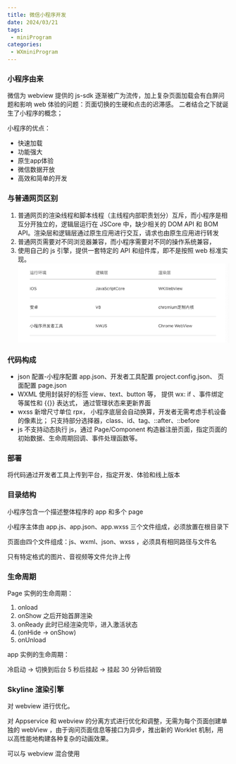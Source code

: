 ```yaml
---
title: 微信小程序开发
date: 2024/03/21
tags:
 - miniProgram
categories:
 - WXminiProgram
---
```


### 小程序由来
微信为 webview 提供的 js-sdk 逐渐被广为流传，加上复杂页面加载会有白屏问题和影响 web 体验的问题：页面切换的生硬和点击的迟滞感。 二者结合之下就诞生了小程序的概念；

小程序的优点：
- 快速加载
- 功能强大
- 原生app体验
- 微信数据开放
- 高效和简单的开发

### 与普通网页区别
1. 普通网页的渲染线程和脚本线程（主线程内部职责划分）互斥，而小程序是相互分开独立的，逻辑层运行在 JSCore 中，缺少相关的 DOM API 和 BOM API。渲染层和逻辑层通过原生应用进行交互，请求也由原生应用进行转发
2. 普通网页需要对不同浏览器兼容，而小程序需要对不同的操作系统兼容，
3. 使用自己的 js 引擎，提供一套特定的 API 和组件库，即不是按照 web 标准实现。
![screen](./032101/screen.png)

### 代码构成
- json 配置-小程序配置 app.json、开发者工具配置 project.config.json、 页面配置 page.json
- WXML 使用封装好的标签 view、text、button 等， 提供 wx: if 、事件绑定等属性和 {{}} 表达式， 通过管理状态来更新界面
- wxss 新增尺寸单位 rpx， 小程序底层会自动换算，开发者无需考虑手机设备的像素比； 只支持部分选择器，class、id、tag、::after、::before
- js  不支持动态执行 js，通过 Page/Component 构造器注册页面，指定页面的初始数据、生命周期回调、事件处理函数等。

### 部署
将代码通过开发者工具上传到平台，指定开发、体验和线上版本

### 目录结构
小程序包含一个描述整体程序的 app 和多个 page

小程序主体由 app.js、app.json、app.wxss 三个文件组成，必须放置在根目录下

页面由四个文件组成：js、wxml、json、wxss ，必须具有相同路径与文件名

只有特定格式的图片、音视频等文件允许上传

### 生命周期
Page 实例的生命周期：
1. onload
2. onShow 之后开始首屏渲染
3. onReady  此时已经渲染完毕，进入激活状态
4. (onHide -> onShow)
5. onUnload

app 实例的生命周期：

冷启动 -> 切换到后台 5 秒后挂起 -> 挂起 30 分钟后销毁

### Skyline 渲染引擎
对 webview 进行优化。

对 Appservice 和 webview 的分离方式进行优化和调整，无需为每个页面创建单独的 webView ，由于询问页面信息等接口为异步，推出新的 Worklet 机制，用以高性能地构建各种复杂的动画效果。

可以与 webview 混合使用

